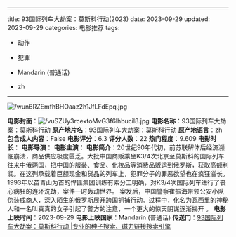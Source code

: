 
---
title: 93国际列车大劫案：莫斯科行动(2023)
date: 2023-09-29
updated: 2023-09-29
categories: 电影推荐
tags:

- 动作
- 犯罪

- Mandarin (普通话)
- zh
---

<img src="https://image.tmdb.org/t/p/original/wun6RZEmfhBHOaaz2h1JfLFdEpq.jpg" alt="/wun6RZEmfhBHOaaz2h1JfLFdEpq.jpg" title="/wun6RZEmfhBHOaaz2h1JfLFdEpq.jpg">

**电影封面**：<img src="https://image.tmdb.org/t/p/w200/vuSZUy3rcextoMvG3f6lhbucil8.jpg" alt="/vuSZUy3rcextoMvG3f6lhbucil8.jpg" title="/vuSZUy3rcextoMvG3f6lhbucil8.jpg">
**电影名称**：93国际列车大劫案：莫斯科行动
**原产地片名**：93国际列车大劫案：莫斯科行动
**原产地语言**：zh
**包含成人内容**：False
**电影评分**：6.3
**评分人数**：22
**热门程度**：9.609
**电影时长**：
**电影导演**：
**电影主演**：
**电影简介**：20世纪90年代初，前苏联解体后经济濒临崩溃，商品供应极度匮乏。大批中国商贩乘坐K3/4次北京至莫斯科的国际列车往来中俄两国，把中国的服装、食品、化妆品等消费品贩运到俄罗斯，获取高额利润。在这列承载着巨额现金和货品的列车上，犯罪分子的罪恶欲望也在疯狂滋长。1993年以苗青山为首的悍匪集团训练有素分工明确，对K3/4次国际列车进行了丧心病狂的连环洗劫，案件一时轰动世界。 案发后，中国警察崔振海带领公安小队伪装成商人，深入陌生的俄罗斯展开跨国抓捕行动。过程中，化名为瓦西里的神秘人和一名叫真真的女子引起了警方的注意，一个更大的惊天阴谋逐渐揭开 。
**电影上映时间**：2023-09-29
**电影上映国家**：Mandarin (普通话)
**传送门**：[93国际列车大劫案：莫斯科行动 |专业的种子搜索、磁力链接搜索引擎](https://movie.amd794.com:2083/?search=93%E5%9B%BD%E9%99%85%E5%88%97%E8%BD%A6%E5%A4%A7%E5%8A%AB%E6%A1%88%EF%BC%9A%E8%8E%AB%E6%96%AF%E7%A7%91%E8%A1%8C%E5%8A%A8&ordering=&mode=match_phrase&page_size=10&page=1)


